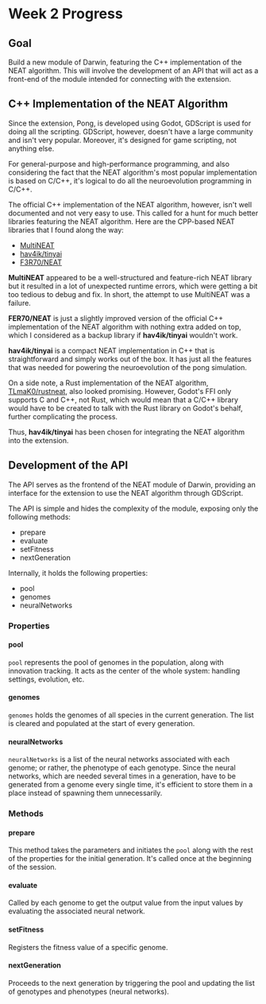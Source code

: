 # Week 2 Progress

## Goal

Build a new module of Darwin, featuring the C++ implementation of the NEAT algorithm. This
will involve the development of an API that will act as a front-end of the module intended for
connecting with the extension.

## C++ Implementation of the NEAT Algorithm

Since the extension, Pong, is developed using Godot, GDScript is used for doing all the scripting. GDScript, however, doesn't have a large community and isn't very popular. Moreover, it's designed for game scripting, not anything else.

For general-purpose and high-performance programming, and also considering the fact that the NEAT algorithm's most popular implementation is based on C/C++, it's logical to do all the neuroevolution programming in C/C++.

The official C++ implementation of the NEAT algorithm, however, isn't well documented and not very easy to use. This called for a hunt for much better libraries featuring the NEAT algorithm. Here are the CPP-based NEAT libraries that I found along the way:

- [MultiNEAT](http://www.multineat.com/)
- [hav4ik/tinyai](https://github.com/hav4ik/tinyai)
- [F3R70/NEAT](https://github.com/F3R70/NEAT)

__MultiNEAT__ appeared to be a well-structured and feature-rich NEAT library but it resulted in a lot of unexpected runtime errors, which were getting a bit too tedious to debug and fix. In short, the attempt to use MultiNEAT was a failure.

__FER70/NEAT__ is just a slightly improved version of the official C++ implementation of the NEAT algorithm with nothing extra added on top, which I considered as a backup library if __hav4ik/tinyai__ wouldn't work.

__hav4ik/tinyai__ is a compact NEAT implementation in C++ that is straightforward and simply works out of the box. It has just all the features that was needed for powering the neuroevolution of the pong simulation.

On a side note, a Rust implementation of the NEAT algorithm,  [TLmaK0/rustneat](https://github.com/TLmaK0/rustneat), also looked promising. However, Godot's FFI only supports C and C++, not Rust, which would mean that a C/C++ library would have to be created to talk with the Rust library on Godot's behalf, further complicating the process.

Thus, __hav4ik/tinyai__ has been chosen for integrating the NEAT algorithm into the extension.

## Development of the API

The API serves as the frontend of the NEAT module of Darwin, providing an interface for the extension to use the NEAT algorithm through GDScript.

The API is simple and hides the complexity of the module, exposing only the following methods:

- prepare
- evaluate
- setFitness
- nextGeneration

Internally, it holds the following properties:

- pool
- genomes
- neuralNetworks

### Properties

#### pool

`pool` represents the pool of genomes in the population, along with innovation tracking. It acts as the center of the whole system: handling settings, evolution, etc.

#### genomes

`genomes` holds the genomes of all species in the current generation. The list is cleared and populated at the start of every generation.

#### neuralNetworks

`neuralNetworks` is a list of the neural networks associated with each genome; or rather, the phenotype of each genotype. Since the neural networks, which are needed several times in a generation, have to be generated from a genome every single time, it's efficient to store them in a place instead of spawning them unnecessarily.

### Methods

#### prepare

This method takes the parameters and initiates the `pool` along with the rest of the properties for the initial generation. It's called once at the beginning of the session.

#### evaluate

Called by each genome to get the output value from the input values by evaluating the associated neural network.

#### setFitness

Registers the fitness value of a specific genome.

#### nextGeneration

Proceeds to the next generation by triggering the pool and updating the list of genotypes and phenotypes (neural networks).